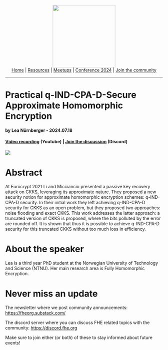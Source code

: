<!-- Main header navigation -->
<p align="center">
  <img width="200" src="https://user-images.githubusercontent.com/5758427/180978488-db825482-5a58-4c7c-9589-c494a6f0be04.png"><br/>
  <a href="https://fhe-org.github.io">Home</a> | <a href="https://fhe-org.github.io/resources">Resources</a> | <a href="https://fhe-org.github.io/meetups/">Meetups</a> | <a href="https://fhe-org.github.io/conferences/conference-2024/">Conference 2024</a> | <a href="https://fhe-org.github.io/community">Join the community</a>
</p>
<hr/>
<!-- /Main header navigation -->


# Practical q-IND-CPA-D-Secure Approximate Homomorphic Encryption
#### by Lea Nürnberger - 2024.07.18
#### <a href="https://www.youtube.com/watch?v=zUssLoKcngE&list=PLnbmMskCVh1chnSM8Jjy6Nk3IH6fpn7MM&index=1">Video recording</a> (Youtube) | <a href="https://discord.fhe.org">Join the discussion</a> (Discord)

<a href="https://www.meetup.com/fhe-org/events/301895758/?utm_medium=referral&utm_campaign=share-btn_savedevents_share_modal&utm_source=link"><img src="https://github.com/FHE-org/fhe-org.github.io/assets/37557436/32ecf8f7-6380-45ae-b907-6bb13ecabb64"></a>

# Abstract

At Eurocrypt 2021 Li and Micciancio presented a passive key recovery attack on CKKS, leveraging its approximate nature. They proposed a new security notion for approximate homomorphic encryption schemes: q-IND-CPA-D security. In their initial work they left achieving q-IND-CPA-D security for CKKS as an open problem, but they proposed two approaches: noise flooding and exact CKKS. This work addresses the latter approach: a truncated version of CKKS is proposed, where the bits polluted by the error are rounded off. It is shown that thus it is possible to achieve q-IND-CPA-D security for this truncated CKKS without too much loss in efficiency.

# About the speaker

Lea is a third year PhD student at the Norwegian University of Technology and Science (NTNU). Her main research area is Fully Homomorphic Encryption.

# Never miss an update

The newsletter where we post community announcements: https://fheorg.substack.com/

The discord server where you can discuss FHE related topics with the community: https://discord.fhe.org

Make sure to join either (or both) of these to stay informed about future events!
